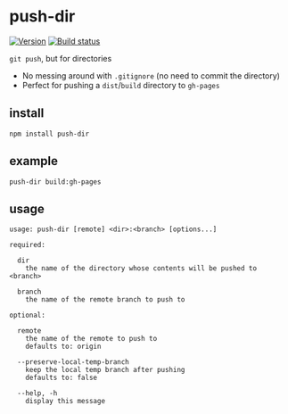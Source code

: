 # push-dir

[![Version][version-badge]][version-href]
[![Build status][build-badge]][build-href]

`git push`, but for directories

* No messing around with `.gitignore` (no need to commit the directory)
* Perfect for pushing a `dist`/`build` directory to `gh-pages`

## install

```
npm install push-dir
```

## example

```
push-dir build:gh-pages
```

## usage

```usage
usage: push-dir [remote] <dir>:<branch> [options...]

required:

  dir
    the name of the directory whose contents will be pushed to <branch>

  branch
    the name of the remote branch to push to

optional:

  remote
    the name of the remote to push to
    defaults to: origin

  --preserve-local-temp-branch
    keep the local temp branch after pushing
    defaults to: false

  --help, -h
    display this message
```


[version-badge]: https://img.shields.io/npm/v/push-dir.svg
[version-href]: https://www.npmjs.com/package/push-dir

[build-badge]: https://travis-ci.org/L33T-KR3W/push-dir.svg
[build-href]: https://travis-ci.org/L33T-KR3W/push-dir
